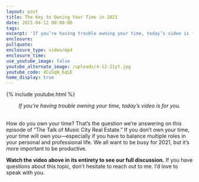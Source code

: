 ```yaml
---
layout: post
title: The Key to Owning Your Time in 2021
date: 2021-04-12 00:00:00
tags:
excerpt: 'If you’re having trouble owning your time, today’s video is for you.'
enclosure:
pullquote:
enclosure_type: video/mp4
enclosure_time:
use_youtube_image: false
youtube_alternate_image: /uploads/4-12-21yt.jpg
youtube_code: dCuSqN_6qLE
home_display: true
---
```

{% include youtube.html %}

<center><em> If you’re having trouble owning your time, today’s video is for you. </em></center>
&nbsp;

How do you own your time? That’s the question we’re answering on this episode of “The Talk of Music City Real Estate.” If you don’t own your time, your time will own you—especially if you have to balance multiple roles in your personal and professional life. We all want to be busy for 2021, but it’s more important to be productive.&nbsp;

**Watch the video above in its entirety to see our full discussion.** If you have questions about this topic, don’t hesitate to reach out to me. I’d love to speak with you.
